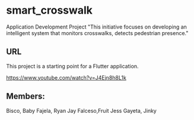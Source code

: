 # smart_crosswalk
Application Development Project 
"This initiative focuses on developing an intelligent system that monitors crosswalks, detects pedestrian presence."

## URL

This project is a starting point for a Flutter application.


https://www.youtube.com/watch?v=J4Ejn8h8L1k

## Members:
Bisco, Baby 
Fajela, Ryan Jay
Falceso,Fruit Jess
Gayeta, Jinky
